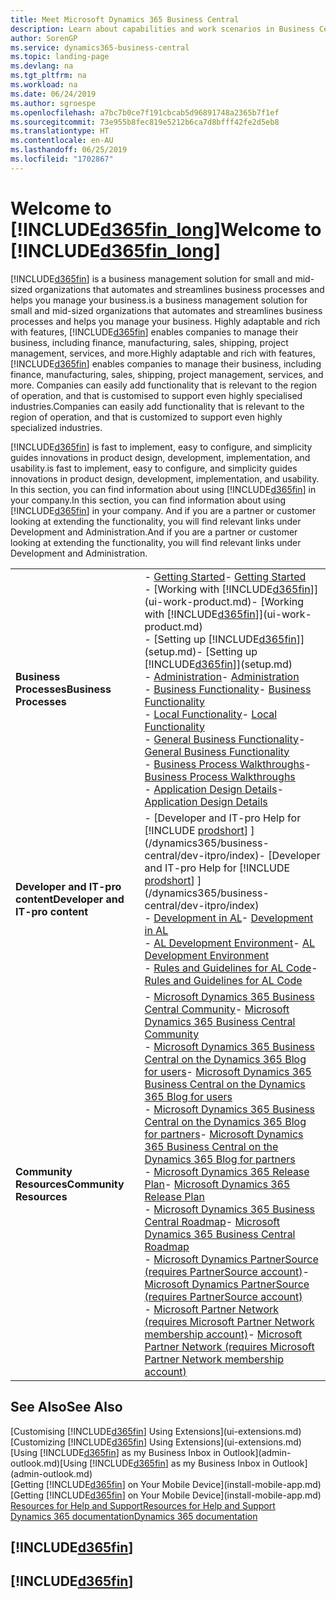 ```yaml
---
title: Meet Microsoft Dynamics 365 Business Central
description: Learn about capabilities and work scenarios in Business Central, a business management solution for small and mid-sized organisations.
author: SorenGP
ms.service: dynamics365-business-central
ms.topic: landing-page
ms.devlang: na
ms.tgt_pltfrm: na
ms.workload: na
ms.date: 06/24/2019
ms.author: sgroespe
ms.openlocfilehash: a7bc7b0ce7f191cbcab5d96891748a2365b7f1ef
ms.sourcegitcommit: 73e955b8fec819e5212b6ca7d8bfff42fe2d5eb8
ms.translationtype: HT
ms.contentlocale: en-AU
ms.lasthandoff: 06/25/2019
ms.locfileid: "1702867"
---
```

# <a name="welcome-to-included365finlongincludesd365finlongmdmd"></a><span data-ttu-id="3870b-103">Welcome to [!INCLUDE[d365fin_long](includes/d365fin_long_md.md)]</span><span class="sxs-lookup"><span data-stu-id="3870b-103">Welcome to [!INCLUDE[d365fin_long](includes/d365fin_long_md.md)]</span></span>
[!INCLUDE[d365fin](includes/d365fin_md.md)] <span data-ttu-id="3870b-104">is a business management solution for small and mid-sized organizations that automates and streamlines business processes and helps you manage your business.</span><span class="sxs-lookup"><span data-stu-id="3870b-104">is a business management solution for small and mid-sized organizations that automates and streamlines business processes and helps you manage your business.</span></span> <span data-ttu-id="3870b-105">Highly adaptable and rich with features, [!INCLUDE[d365fin](includes/d365fin_md.md)] enables companies to manage their business, including finance, manufacturing, sales, shipping, project management, services, and more.</span><span class="sxs-lookup"><span data-stu-id="3870b-105">Highly adaptable and rich with features, [!INCLUDE[d365fin](includes/d365fin_md.md)] enables companies to manage their business, including finance, manufacturing, sales, shipping, project management, services, and more.</span></span> <span data-ttu-id="3870b-106">Companies can easily add functionality that is relevant to the region of operation, and that is customised to support even highly specialised industries.</span><span class="sxs-lookup"><span data-stu-id="3870b-106">Companies can easily add functionality that is relevant to the region of operation, and that is customized to support even highly specialized industries.</span></span>

[!INCLUDE[d365fin](includes/d365fin_md.md)] <span data-ttu-id="3870b-107">is fast to implement, easy to configure, and simplicity guides innovations in product design, development, implementation, and usability.</span><span class="sxs-lookup"><span data-stu-id="3870b-107">is fast to implement, easy to configure, and simplicity guides innovations in product design, development, implementation, and usability.</span></span> <span data-ttu-id="3870b-108">In this section, you can find information about using [!INCLUDE[d365fin](includes/d365fin_md.md)] in your company.</span><span class="sxs-lookup"><span data-stu-id="3870b-108">In this section, you can find information about using [!INCLUDE[d365fin](includes/d365fin_md.md)] in your company.</span></span> <span data-ttu-id="3870b-109">And if you are a partner or customer looking at extending the functionality, you will find relevant links under Development and Administration.</span><span class="sxs-lookup"><span data-stu-id="3870b-109">And if you are a partner or customer looking at extending the functionality, you will find relevant links under Development and Administration.</span></span>  

|||  
|-|-|  
|<span data-ttu-id="3870b-110">**Business Processes**</span><span class="sxs-lookup"><span data-stu-id="3870b-110">**Business Processes**</span></span>|<span data-ttu-id="3870b-111">-   [Getting Started](product-get-started.md)</span><span class="sxs-lookup"><span data-stu-id="3870b-111">-   [Getting Started](product-get-started.md)</span></span><br /><span data-ttu-id="3870b-112">-   [Working with [!INCLUDE[d365fin](includes/d365fin_md.md)]](ui-work-product.md)</span><span class="sxs-lookup"><span data-stu-id="3870b-112">-   [Working with [!INCLUDE[d365fin](includes/d365fin_md.md)]](ui-work-product.md)</span></span><br /><span data-ttu-id="3870b-113">-   [Setting up [!INCLUDE[d365fin](includes/d365fin_md.md)]](setup.md)</span><span class="sxs-lookup"><span data-stu-id="3870b-113">-   [Setting up [!INCLUDE[d365fin](includes/d365fin_md.md)]](setup.md)</span></span><br /><span data-ttu-id="3870b-114">-   [Administration](admin-setup-and-administration.md)</span><span class="sxs-lookup"><span data-stu-id="3870b-114">-   [Administration](admin-setup-and-administration.md)</span></span><br /><span data-ttu-id="3870b-115">-   [Business Functionality](across-business-functionality.md)</span><span class="sxs-lookup"><span data-stu-id="3870b-115">-   [Business Functionality](across-business-functionality.md)</span></span><br /><span data-ttu-id="3870b-116">-   [Local Functionality](LocalFunctionality/Austria/austria-local-functionality.md)</span><span class="sxs-lookup"><span data-stu-id="3870b-116">-   [Local Functionality](LocalFunctionality/Austria/austria-local-functionality.md)</span></span><br /><span data-ttu-id="3870b-117">-   [General Business Functionality](ui-across-business-areas.md)</span><span class="sxs-lookup"><span data-stu-id="3870b-117">-   [General Business Functionality](ui-across-business-areas.md)</span></span><br /><span data-ttu-id="3870b-118">-   [Business Process Walkthroughs](walkthrough-business-process-walkthroughs.md)</span><span class="sxs-lookup"><span data-stu-id="3870b-118">-   [Business Process Walkthroughs](walkthrough-business-process-walkthroughs.md)</span></span><br /><span data-ttu-id="3870b-119">-   [Application Design Details](design-details-application-design.md)</span><span class="sxs-lookup"><span data-stu-id="3870b-119">-   [Application Design Details](design-details-application-design.md)</span></span>|  
|<span data-ttu-id="3870b-120">**Developer and IT-pro content**</span><span class="sxs-lookup"><span data-stu-id="3870b-120">**Developer and IT-pro content**</span></span>|<span data-ttu-id="3870b-121">-   [Developer and IT-pro Help for [!INCLUDE [prodshort](includes/prodshort.md)] ](/dynamics365/business-central/dev-itpro/index)</span><span class="sxs-lookup"><span data-stu-id="3870b-121">-   [Developer and IT-pro Help for [!INCLUDE [prodshort](includes/prodshort.md)] ](/dynamics365/business-central/dev-itpro/index)</span></span><br /><span data-ttu-id="3870b-122">-   [Development in AL](/dynamics365/business-central/dev-itpro/developer/devenv-dev-overview)</span><span class="sxs-lookup"><span data-stu-id="3870b-122">-   [Development in AL](/dynamics365/business-central/dev-itpro/developer/devenv-dev-overview)</span></span><br /><span data-ttu-id="3870b-123">-   [AL Development Environment](/dynamics365/business-central/dev-itpro/developer/devenv-reference-overview)</span><span class="sxs-lookup"><span data-stu-id="3870b-123">-   [AL Development Environment](/dynamics365/business-central/dev-itpro/developer/devenv-reference-overview)</span></span><br /><span data-ttu-id="3870b-124">-   [Rules and Guidelines for AL Code](/dynamics365/business-central/dev-itpro/compliance/apptest-overview)</span><span class="sxs-lookup"><span data-stu-id="3870b-124">-   [Rules and Guidelines for AL Code](/dynamics365/business-central/dev-itpro/compliance/apptest-overview)</span></span>|  
|<span data-ttu-id="3870b-125">**Community Resources**</span><span class="sxs-lookup"><span data-stu-id="3870b-125">**Community Resources**</span></span>|<span data-ttu-id="3870b-126">-   [Microsoft Dynamics 365 Business Central Community](https://community.dynamics.com/business)</span><span class="sxs-lookup"><span data-stu-id="3870b-126">-   [Microsoft Dynamics 365 Business Central Community](https://community.dynamics.com/business)</span></span><br /><span data-ttu-id="3870b-127">-   [Microsoft Dynamics 365 Business Central on the Dynamics 365 Blog for users](https://cloudblogs.microsoft.com/dynamics365/users/product/business-central/)</span><span class="sxs-lookup"><span data-stu-id="3870b-127">-   [Microsoft Dynamics 365 Business Central on the Dynamics 365 Blog for users](https://cloudblogs.microsoft.com/dynamics365/users/product/business-central/)</span></span><br /><span data-ttu-id="3870b-128">-   [Microsoft Dynamics 365 Business Central on the Dynamics 365 Blog for partners](https://cloudblogs.microsoft.com/dynamics365/it/product/business-central/)</span><span class="sxs-lookup"><span data-stu-id="3870b-128">-   [Microsoft Dynamics 365 Business Central on the Dynamics 365 Blog for partners](https://cloudblogs.microsoft.com/dynamics365/it/product/business-central/)</span></span><br /><span data-ttu-id="3870b-129">-   [Microsoft Dynamics 365 Release Plan](https://go.microsoft.com/fwlink/?linkid=2047422)</span><span class="sxs-lookup"><span data-stu-id="3870b-129">-   [Microsoft Dynamics 365 Release Plan](https://go.microsoft.com/fwlink/?linkid=2047422)</span></span><br /><span data-ttu-id="3870b-130">-   [Microsoft Dynamics 365 Business Central Roadmap](https://dynamics.microsoft.com/en-us/roadmap/business-central/)</span><span class="sxs-lookup"><span data-stu-id="3870b-130">-   [Microsoft Dynamics 365 Business Central Roadmap](https://dynamics.microsoft.com/en-us/roadmap/business-central/)</span></span><br /><span data-ttu-id="3870b-131">-   [Microsoft Dynamics PartnerSource \(requires PartnerSource account\)](https://mbs.microsoft.com/partnersource)</span><span class="sxs-lookup"><span data-stu-id="3870b-131">-   [Microsoft Dynamics PartnerSource \(requires PartnerSource account\)](https://mbs.microsoft.com/partnersource)</span></span><br /><span data-ttu-id="3870b-132">-   [Microsoft Partner Network \(requires Microsoft Partner Network membership account\)](https://mspartner.microsoft.com/en/us/windows/index.aspx)</span><span class="sxs-lookup"><span data-stu-id="3870b-132">-   [Microsoft Partner Network \(requires Microsoft Partner Network membership account\)](https://mspartner.microsoft.com/en/us/windows/index.aspx)</span></span>|  

## <a name="see-also"></a><span data-ttu-id="3870b-133">See Also</span><span class="sxs-lookup"><span data-stu-id="3870b-133">See Also</span></span>

<span data-ttu-id="3870b-134">[Customising [!INCLUDE[d365fin](includes/d365fin_md.md)] Using Extensions](ui-extensions.md)</span><span class="sxs-lookup"><span data-stu-id="3870b-134">[Customizing [!INCLUDE[d365fin](includes/d365fin_md.md)] Using Extensions](ui-extensions.md)</span></span>  
<span data-ttu-id="3870b-135">[Using [!INCLUDE[d365fin](includes/d365fin_md.md)] as my Business Inbox in Outlook](admin-outlook.md)</span><span class="sxs-lookup"><span data-stu-id="3870b-135">[Using [!INCLUDE[d365fin](includes/d365fin_md.md)] as my Business Inbox in Outlook](admin-outlook.md)</span></span>  
<span data-ttu-id="3870b-136">[Getting [!INCLUDE[d365fin](includes/d365fin_md.md)] on Your Mobile Device](install-mobile-app.md)</span><span class="sxs-lookup"><span data-stu-id="3870b-136">[Getting [!INCLUDE[d365fin](includes/d365fin_md.md)] on Your Mobile Device](install-mobile-app.md)</span></span>  
[<span data-ttu-id="3870b-137">Resources for Help and Support</span><span class="sxs-lookup"><span data-stu-id="3870b-137">Resources for Help and Support</span></span>](product-help-and-support.md)  
[<span data-ttu-id="3870b-138">Dynamics 365 documentation</span><span class="sxs-lookup"><span data-stu-id="3870b-138">Dynamics 365 documentation</span></span>](/dynamics365/)  

## [!INCLUDE[d365fin](includes/free_trial_md.md)]
## [!INCLUDE[d365fin](includes/training_link_md.md)]
